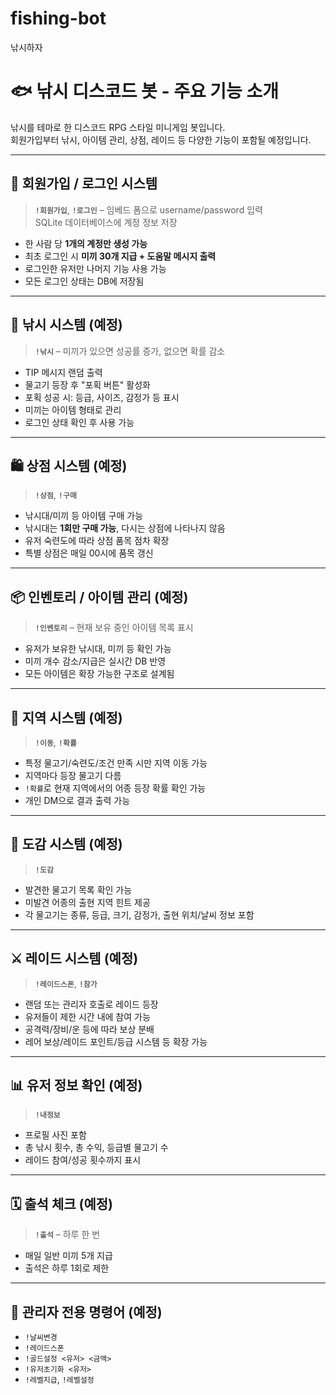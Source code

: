 # fishing-bot
낚시하자

# 🐟 낚시 디스코드 봇 - 주요 기능 소개

낚시를 테마로 한 디스코드 RPG 스타일 미니게임 봇입니다.  
회원가입부터 낚시, 아이템 관리, 상점, 레이드 등 다양한 기능이 포함될 예정입니다.

---

## 🔐 회원가입 / 로그인 시스템

> **`!회원가입`**, **`!로그인`** – 임베드 폼으로 username/password 입력  
> SQLite 데이터베이스에 계정 정보 저장

- 한 사람 당 **1개의 계정만 생성 가능**
- 최초 로그인 시 **미끼 30개 지급 + 도움말 메시지 출력**
- 로그인한 유저만 나머지 기능 사용 가능
- 모든 로그인 상태는 DB에 저장됨

---

## 🎣 낚시 시스템 (예정)

> **`!낚시`** – 미끼가 있으면 성공률 증가, 없으면 확률 감소

- TIP 메시지 랜덤 출력
- 물고기 등장 후 "포획 버튼" 활성화
- 포획 성공 시: 등급, 사이즈, 감정가 등 표시
- 미끼는 아이템 형태로 관리
- 로그인 상태 확인 후 사용 가능

---

## 🛍️ 상점 시스템 (예정)

> **`!상점`**, **`!구매`**

- 낚시대/미끼 등 아이템 구매 가능
- 낚시대는 **1회만 구매 가능**, 다시는 상점에 나타나지 않음
- 유저 숙련도에 따라 상점 품목 점차 확장
- 특별 상점은 매일 00시에 품목 갱신

---

## 📦 인벤토리 / 아이템 관리 (예정)

> **`!인벤토리`** – 현재 보유 중인 아이템 목록 표시

- 유저가 보유한 낚시대, 미끼 등 확인 가능
- 미끼 개수 감소/지급은 실시간 DB 반영
- 모든 아이템은 확장 가능한 구조로 설계됨

---

## 🧭 지역 시스템 (예정)

> **`!이동`**, **`!확률`**

- 특정 물고기/숙련도/조건 만족 시만 지역 이동 가능
- 지역마다 등장 물고기 다름
- `!확률`로 현재 지역에서의 어종 등장 확률 확인 가능
- 개인 DM으로 결과 출력 가능

---

## 📘 도감 시스템 (예정)

> **`!도감`**

- 발견한 물고기 목록 확인 가능
- 미발견 어종의 출현 지역 힌트 제공
- 각 물고기는 종류, 등급, 크기, 감정가, 출현 위치/날씨 정보 포함

---

## ⚔️ 레이드 시스템 (예정)

> **`!레이드스폰`**, **`!참가`**

- 랜덤 또는 관리자 호출로 레이드 등장
- 유저들이 제한 시간 내에 참여 가능
- 공격력/장비/운 등에 따라 보상 분배
- 레어 보상/레이드 포인트/등급 시스템 등 확장 가능

---

## 📊 유저 정보 확인 (예정)

> **`!내정보`**

- 프로필 사진 포함
- 총 낚시 횟수, 총 수익, 등급별 물고기 수
- 레이드 참여/성공 횟수까지 표시

---

## 🗓️ 출석 체크 (예정)

> **`!출석`** – 하루 한 번

- 매일 일반 미끼 5개 지급
- 출석은 하루 1회로 제한

---

## 🔧 관리자 전용 명령어 (예정)

- `!날씨변경`
- `!레이드스폰`
- `!골드설정 <유저> <금액>`
- `!유저초기화 <유저>`
- `!레벨지급`, `!레벨설정`
